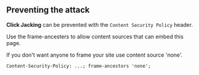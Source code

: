 ## Preventing the attack

**Click Jacking** can be prevented with the `Content Security Policy` header.

Use the frame-ancesters to allow content sources that can embed this page.

If you don't want anyone to frame your site use content source 'none'.

```
Content-Security-Policy: ...; frame-ancestors 'none';
```

